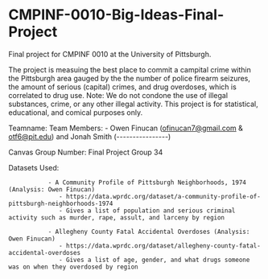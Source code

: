 # CMPINF-0010-Big-Ideas-Final-Project
Final project for CMPINF 0010 at the University of Pittsburgh.

The project is measuing the best place to commit a campital crime within the Pittsburgh area gauged by the the number of police firearm seizures, the amount of serious (capital) crimes, and drug overdoses, which is correlated to drug use. 
Note: We do not condone the use of illegal substances, crime, or any other illegal activity. This project is for statistical, educational, and comical purposes only.

Teamname:
Team Members: - Owen Finucan (ofinucan7@gmail.com & otf6@pit.edu) and Jonah Smith (----------------)

Canvas Group Number: Final Project Group 34

Datasets Used: 
                  
               - A Community Profile of Pittsburgh Neighborhoods, 1974 (Analysis: Owen Finucan)
                  - https://data.wprdc.org/dataset/a-community-profile-of-pittsburgh-neighborhoods-1974
                  - Gives a list of population and serious criminal activity such as murder, rape, assult, and larceny by region
                  
               - Allegheny County Fatal Accidental Overdoses (Analysis: Owen Finucan)
                  - https://data.wprdc.org/dataset/allegheny-county-fatal-accidental-overdoses
                  - Gives a list of age, gender, and what drugs someone was on when they overdosed by region
